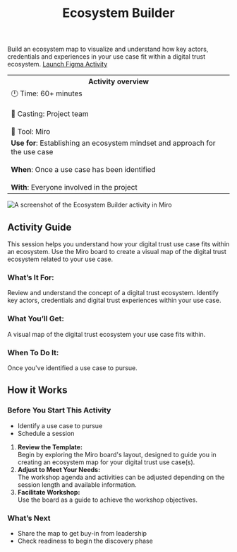 ﻿---
title: Ecosystem Builder
---

Build an ecosystem map to visualize and understand how key actors, credentials and experiences in your use case fit within a digital trust ecosystem.
[Launch Figma Activity](https://www.figma.com/board/miuCBSEvcZzEP9ANoLx6io/Ecosystem-Builder?t=OJxAPkZU9fW0fUQk-6)

<table>
	<tr>
    <th>Activity overview</th>
  </tr>
	<tr>
		<td>
            		🕛 Time: 60+ minutes <br></br>
			🙌 Casting: Project team <br></br>
			🔨 Tool: Miro
		</td>
	</tr>
	<tr> 
		<td>
				<b>Use for</b>: Establishing an ecosystem mindset and approach for the use case <br></br>
				<b>When</b>: Once a use case has been identified <br></br>
				<b>With</b>: Everyone involved in the project
		</td>
	</tr>

</table>

![A screenshot of the Ecosystem Builder activity in Miro](/img/deliverymanual/ecosystem_builder.png "A screenshot of the Ecosystem Builder activity in Miro")

## Activity Guide
This session helps you understand how your digital trust use case fits within an ecosystem. Use the Miro board to create a visual map of the digital trust ecosystem related to your use case.

### What’s It For:
Review and understand the concept of a digital trust ecosystem. Identify key actors, credentials and digital trust experiences within your use case.

### What You’ll Get:
A visual map of the digital trust ecosystem your use case fits within.

### When To Do It:
Once you've identified a use case to pursue.

## How it Works

### Before You Start This Activity
-   Identify a use case to pursue
-   Schedule a session

1.  **Review the Template:**  
Begin by exploring the Miro board's layout, designed to guide you in creating an ecosystem map for your digital trust use case(s).
2.  **Adjust to Meet Your Needs:**  
    The workshop agenda and activities can be adjusted depending on the session length and available information.
3.  **Facilitate Workshop:**  
    Use the board as a guide to achieve the workshop objectives.
    
### What’s Next
-   Share the map to get buy-in from leadership
-   Check readiness to begin the discovery phase
